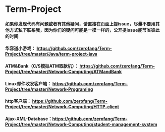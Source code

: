 # Term-Project
#### 如果你发现代码有问题或者有其他疑问，请直接在页面上提issue，尽量不要用其他方式私下联系我，因为你们的疑问可能是一模一样的，公开提issue能节省彼此的时间
#### 华容道小游戏： https://github.com/zerofang/Term-Project/tree/master/Java/term-project-java
#### ATM&Bank（C/S模拟ATM取款机）： https://github.com/zerofang/Term-Project/tree/master/Network-Computing/ATMandBank
#### Linux邮件收发客户端： https://github.com/zerofang/Term-Project/tree/master/Network-Programing
#### http客户端： https://github.com/zerofang/Term-Project/tree/master/Network-Computing/HTTP-client
#### Ajax-XML-Database：https://github.com/zerofang/Term-Project/tree/master/Network-Computing/student-management-system
